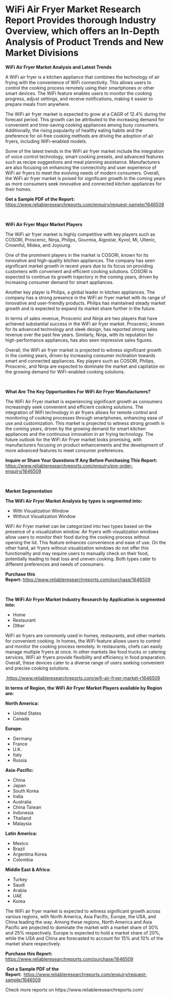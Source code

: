 <p><h1>WiFi Air Fryer Market Research Report Provides thorough Industry Overview, which offers an In-Depth Analysis of Product Trends and New Market Divisions</h1></p><p><strong>WiFi Air Fryer Market Analysis and Latest Trends</strong></p>
<p><p>A WiFi air fryer is a kitchen appliance that combines the technology of air frying with the convenience of WiFi connectivity. This allows users to control the cooking process remotely using their smartphones or other smart devices. The WiFi feature enables users to monitor the cooking progress, adjust settings, and receive notifications, making it easier to prepare meals from anywhere.</p><p>The WiFi air fryer market is expected to grow at a CAGR of 12.4% during the forecast period. This growth can be attributed to the increasing demand for convenient and time-saving cooking appliances among busy consumers. Additionally, the rising popularity of healthy eating habits and the preference for oil-free cooking methods are driving the adoption of air fryers, including WiFi-enabled models.</p><p>Some of the latest trends in the WiFi air fryer market include the integration of voice control technology, smart cooking presets, and advanced features such as recipe suggestions and meal planning assistance. Manufacturers are also focusing on enhancing the connectivity and user experience of WiFi air fryers to meet the evolving needs of modern consumers. Overall, the WiFi air fryer market is poised for significant growth in the coming years as more consumers seek innovative and connected kitchen appliances for their homes.</p></p>
<p><strong>Get a Sample PDF of the Report:&nbsp;</strong> <a href="https://www.reliableresearchreports.com/enquiry/request-sample/1646509">https://www.reliableresearchreports.com/enquiry/request-sample/1646509</a></p>
<p>&nbsp;</p>
<p><strong>WiFi Air Fryer Major Market Players</strong></p>
<p><p>The WiFi air fryer market is highly competitive with key players such as COSORI, Proscenic, Ninja, Philips, Gourmia, Aigostar, Kyvol, Mi, Ultenic, Crownful, Midea, and Joyoung. </p><p>One of the prominent players in the market is COSORI, known for its innovative and high-quality kitchen appliances. The company has seen significant market growth in recent years due to its focus on providing customers with convenient and efficient cooking solutions. COSORI is expected to continue its growth trajectory in the coming years, driven by increasing consumer demand for smart appliances.</p><p>Another key player is Philips, a global leader in kitchen appliances. The company has a strong presence in the WiFi air fryer market with its range of innovative and user-friendly products. Philips has maintained steady market growth and is expected to expand its market share further in the future.</p><p>In terms of sales revenue, Proscenic and Ninja are two players that have achieved substantial success in the WiFi air fryer market. Proscenic, known for its advanced technology and sleek design, has reported strong sales revenue over the past few years. Similarly, Ninja, with its reputation for high-performance appliances, has also seen impressive sales figures.</p><p>Overall, the WiFi air fryer market is projected to witness significant growth in the coming years, driven by increasing consumer inclination towards smart and connected appliances. Key players such as COSORI, Philips, Proscenic, and Ninja are expected to dominate the market and capitalize on the growing demand for WiFi-enabled cooking solutions.</p></p>
<p>&nbsp;</p>
<p><strong>What Are The Key Opportunities For WiFi Air Fryer Manufacturers?</strong></p>
<p><p>The WiFi Air Fryer market is experiencing significant growth as consumers increasingly seek convenient and efficient cooking solutions. The integration of WiFi technology in air fryers allows for remote control and monitoring of cooking processes through smartphones, enhancing ease of use and customization. This market is projected to witness strong growth in the coming years, driven by the growing demand for smart kitchen appliances and the continuous innovation in air frying technology. The future outlook for the WiFi Air Fryer market looks promising, with manufacturers focusing on product enhancements and the development of more advanced features to meet consumer preferences.</p></p>
<p><strong>Inquire or Share Your Questions If Any Before Purchasing This Report:</strong> <a href="https://www.reliableresearchreports.com/enquiry/pre-order-enquiry/1646509">https://www.reliableresearchreports.com/enquiry/pre-order-enquiry/1646509</a></p>
<p>&nbsp;</p>
<p><strong>Market Segmentation</strong></p>
<p><strong>The WiFi Air Fryer Market Analysis by types is segmented into:</strong></p>
<p><ul><li>With Visualization Window</li><li>Without Visualization Window</li></ul></p>
<p><p>WiFi Air Fryer market can be categorized into two types based on the presence of a visualization window. Air fryers with visualization windows allow users to monitor their food during the cooking process without opening the lid. This feature enhances convenience and ease of use. On the other hand, air fryers without visualization windows do not offer this functionality and may require users to manually check on their food, potentially leading to heat loss and uneven cooking. Both types cater to different preferences and needs of consumers.</p></p>
<p><strong>Purchase this Report:&nbsp;</strong><a href="https://www.reliableresearchreports.com/purchase/1646509">https://www.reliableresearchreports.com/purchase/1646509</a></p>
<p>&nbsp;</p>
<p><strong>The WiFi Air Fryer Market Industry Research by Application is segmented into:</strong></p>
<p><ul><li>Home</li><li>Restaurant</li><li>Other</li></ul></p>
<p><p>WiFi air fryers are commonly used in homes, restaurants, and other markets for convenient cooking. In homes, the WiFi feature allows users to control and monitor the cooking process remotely. In restaurants, chefs can easily manage multiple fryers at once. In other markets like food trucks or catering services, WiFi air fryers provide flexibility and efficiency in food preparation. Overall, these devices cater to a diverse range of users seeking convenient and precise cooking solutions.</p></p>
<p><a href="https://www.reliableresearchreports.com/wifi-air-fryer-market-r1646509">&nbsp;https://www.reliableresearchreports.com/wifi-air-fryer-market-r1646509</a></p>
<p><strong>In terms of Region, the WiFi Air Fryer Market Players available by Region are:</strong></p>
<p>
    <p> <strong> North America: </strong>
        <ul>
            <li>United States</li>
            <li>Canada</li>
        </ul>
        </p> 
    <p> <strong> Europe: </strong>
        <ul>
            <li>Germany</li>
            <li>France</li>
            <li>U.K.</li>
            <li>Italy</li>
            <li>Russia</li>
        </ul>
        </p> 
    <p> <strong> Asia-Pacific: </strong>
        <ul>
            <li>China</li>
            <li>Japan</li>
            <li>South Korea</li>
            <li>India</li>
            <li>Australia</li>
            <li>China Taiwan</li>
            <li>Indonesia</li>
            <li>Thailand</li>
            <li>Malaysia</li>
        </ul>
        </p> 
    <p> <strong> Latin America: </strong>
        <ul>
            <li>Mexico</li>
            <li>Brazil</li>
            <li>Argentina Korea</li>
            <li>Colombia</li>
        </ul>
        </p> 
    <p> <strong> Middle East & Africa: </strong>
        <ul>
            <li>Turkey</li>
            <li>Saudi</li>
            <li>Arabia</li>
            <li>UAE</li>
            <li>Korea</li>
        </ul>
    </p>
    </p>
<p><p>The WiFi air fryer market is expected to witness significant growth across various regions, with North America, Asia Pacific, Europe, the USA, and China leading the way. Among these regions, North America and Asia Pacific are projected to dominate the market with a market share of 30% and 25% respectively. Europe is expected to hold a market share of 20%, while the USA and China are forecasted to account for 15% and 10% of the market share respectively.</p></p>
<p><strong>Purchase this Report: </strong><a href="https://www.reliableresearchreports.com/purchase/1646509">https://www.reliableresearchreports.com/purchase/1646509</a></p>
<p>&nbsp;<strong>Get a Sample PDF of the Report:&nbsp;&nbsp;</strong><a href="https://www.reliableresearchreports.com/enquiry/request-sample/1646509">https://www.reliableresearchreports.com/enquiry/request-sample/1646509</a></p>
<p><strong></strong></p>
<p>Check more reports on https://www.reliableresearchreports.com/</p>